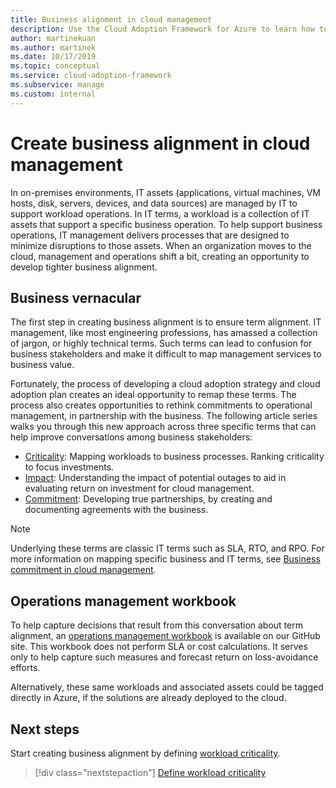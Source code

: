 ```yaml
---
title: Business alignment in cloud management
description: Use the Cloud Adoption Framework for Azure to learn how to better manage your cloud operations and develop tighter business alignment.
author: martinekuan
ms.author: martinek
ms.date: 10/17/2019
ms.topic: conceptual
ms.service: cloud-adoption-framework
ms.subservice: manage
ms.custom: internal
---
```


# Create business alignment in cloud management

In on-premises environments, IT assets (applications, virtual machines, VM hosts, disk, servers, devices, and data sources) are managed by IT to support workload operations. In IT terms, a workload is a collection of IT assets that support a specific business operation. To help support business operations, IT management delivers processes that are designed to minimize disruptions to those assets. When an organization moves to the cloud, management and operations shift a bit, creating an opportunity to develop tighter business alignment.

## Business vernacular

The first step in creating business alignment is to ensure term alignment. IT management, like most engineering professions, has amassed a collection of jargon, or highly technical terms. Such terms can lead to confusion for business stakeholders and make it difficult to map management services to business value.

Fortunately, the process of developing a cloud adoption strategy and cloud adoption plan creates an ideal opportunity to remap these terms. The process also creates opportunities to rethink commitments to operational management, in partnership with the business. The following article series walks you through this new approach across three specific terms that can help improve conversations among business stakeholders:

- [Criticality](./criticality.md): Mapping workloads to business processes. Ranking criticality to focus investments.
- [Impact](./impact.md): Understanding the impact of potential outages to aid in evaluating return on investment for cloud management.
- [Commitment](./commitment.md): Developing true partnerships, by creating and documenting agreements with the business.

> [!NOTE]
> Underlying these terms are classic IT terms such as SLA, RTO, and RPO. For more information on mapping specific business and IT terms, see [Business commitment in cloud management](./commitment.md).

## Operations management workbook

To help capture decisions that result from this conversation about term alignment, an [operations management workbook](https://raw.githubusercontent.com/Microsoft/CloudAdoptionFramework/master/manage/opsmanagementworkbook.xlsx) is available on our GitHub site. This workbook does not perform SLA or cost calculations. It serves only to help capture such measures and forecast return on loss-avoidance efforts.

Alternatively, these same workloads and associated assets could be tagged directly in Azure, if the solutions are already deployed to the cloud.

## Next steps

Start creating business alignment by defining [workload criticality](./criticality.md).

> [!div class="nextstepaction"]
> [Define workload criticality](./criticality.md)
